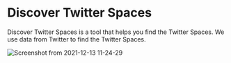 # Discover Twitter Spaces

Discover Twitter Spaces is a tool that helps you find the Twitter Spaces. We use data from Twitter to find the Twitter Spaces.

![Screenshot from 2021-12-13 11-24-29](https://user-images.githubusercontent.com/11630812/145759828-5ba3b7ea-acc7-4f37-a998-03db69a7bba5.png)
